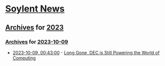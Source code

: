# [Soylent News](../../../README.md)

## [Archives](../../index.md) for [2023](../index.md)

### [Archives](../../index.md) for [2023-10-09](index.md)

* [2023-10-09, 00:43:00](https://soylentnews.org/article.pl?sid=23/10/08/1415221&from=rss) - [Long Gone, DEC is Still Powering the World of Computing](https://soylentnews.org/article.pl?sid=23/10/08/1415221&from=rss)

